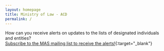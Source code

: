 ```yaml
---
layout: homepage
title: Ministry of Law - ACD
permalink: /
---
```

<!-- Type your notification here - the notification bar will not appear if this is empty. For other changes, refer to _data/homepage.yml to edit the homepage -->
 How can you receive alerts on updates to the lists of designated individuals and entities? <br>[Subscribe to the MAS mailing list to receive the alerts!](/guidance-materials/){:target="_blank"}
